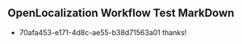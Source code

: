 ## OpenLocalization Workflow Test MarkDown
* 70afa453-e171-4d8c-ae55-b38d71563a01 
thanks!<!--HONumber=Mar16_HO2-->

